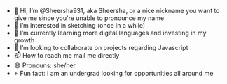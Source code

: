 - 👋 Hi, I’m @Sheersha931, aka Sheersha, or a nice nickname you want to give me since you're unable to pronounce my name
- 👀 I’m interested in sketching (once in a while)
- 🌱 I’m currently learning  more digital languages and investing in my growth
- 💞️ I’m looking to collaborate on projects regarding Javascript
- 📫 How to reach me mail me directly
- 😄 Pronouns: she/her
- ⚡ Fun fact: I am an undergrad looking for opportunities all around me

<!---
Sheersha931/Sheersha931 is a ✨ special ✨ repository because its `README.md` (this file) appears on your GitHub profile.
You can click the Preview link to take a look at your changes.
--->
